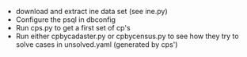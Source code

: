 - download and extract ine data set (see ine.py)
- Configure the psql in dbconfig
- Run cps.py to get a first set of cp's 
- Run either cpbycadaster.py or cpbycensus.py to see how they try to solve cases in unsolved.yaml (generated by cps')
